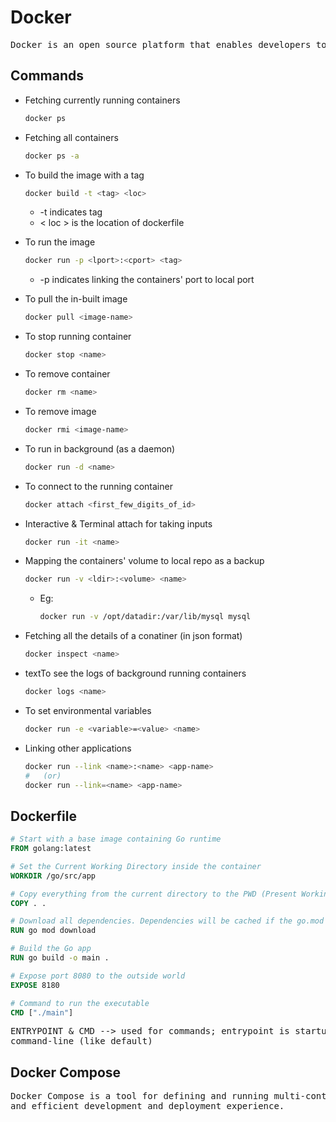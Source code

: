 # Docker

<pre>Docker is an open source platform that enables developers to build, deploy, run, update and manage containerized applications.</pre>

## Commands

+ Fetching currently running containers

    ```bash
    docker ps
    ```

+ Fetching all containers

    ```bash
    docker ps -a
    ```

+ To build the image with a tag

    ```bash
    docker build -t <tag> <loc>
    ```

  + -t indicates tag
  + < loc > is the location of dockerfile

+ To run the image

    ```bash
    docker run -p <lport>:<cport> <tag>
    ```

  + -p indicates linking the containers' port to local port

+ To pull the in-built image

    ```bash
    docker pull <image-name>
    ```

+ To stop running container

    ```bash
    docker stop <name>
    ```

+ To remove container

    ```bash
    docker rm <name>
    ```

+ To remove image

    ```bash
    docker rmi <image-name>
    ```

+ To run in background (as a daemon)

    ```bash
    docker run -d <name>
    ```

+ To connect  to the running container

    ```bash
    docker attach <first_few_digits_of_id>
    ```

+ Interactive & Terminal attach for taking inputs

    ```bash
    docker run -it <name>
    ```

+ Mapping the containers' volume to local repo as a backup

    ```bash
    docker run -v <ldir>:<volume> <name>
    ```

  + Eg:
    ```bash
    docker run -v /opt/datadir:/var/lib/mysql mysql
    ```

+ Fetching all the details of a conatiner (in json format)

    ```bash
    docker inspect <name>
    ```

+ textTo see the logs of background running containers

    ```bash
    docker logs <name>
    ```

+ To set environmental variables

    ```bash
    docker run -e <variable>=<value> <name>
    ```

+ Linking other applications

    ```bash
    docker run --link <name>:<name> <app-name>
    #   (or)
    docker run --link=<name> <app-name>
    ```

## Dockerfile

```Dockerfile
# Start with a base image containing Go runtime
FROM golang:latest

# Set the Current Working Directory inside the container
WORKDIR /go/src/app

# Copy everything from the current directory to the PWD (Present Working Directory) inside the container
COPY . .

# Download all dependencies. Dependencies will be cached if the go.mod and go.sum files are not changed
RUN go mod download

# Build the Go app
RUN go build -o main .

# Expose port 8080 to the outside world
EXPOSE 8180

# Command to run the executable
CMD ["./main"]

```

<pre>ENTRYPOINT & CMD --> used for commands; entrypoint is startup command & cmd is appended to it if no command is given in<br>command-line (like default)
</pre>

## Docker Compose

<pre>Docker Compose is a tool for defining and running multi-container applications. It is the key to unlocking a streamlined<br>and efficient development and deployment experience.</pre>
